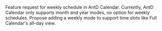 Feature request for weekly schedule in AntD Calendar. Currently, AntD Calendar only supports month and year modes, no option for weekly schedules. Propose adding a weekly mode to support time slots like Full Calendar's all-day view.
